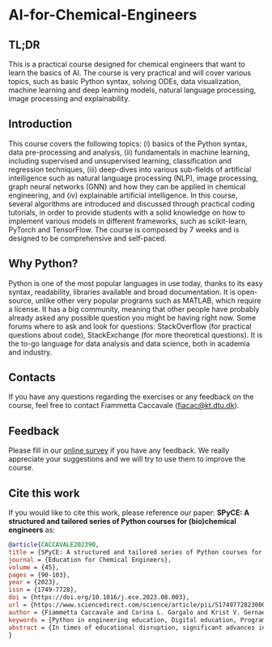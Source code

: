 # AI-for-Chemical-Engineers

## TL;DR
This is a practical course designed for chemical engineers that want to learn the basics of AI. The course is very practical and will cover various topics, such as basic Python syntax, solving ODEs, data visualization, machine learning and deep learning models, natural language processing, image processing and explainability.

## Introduction
This course covers the following topics: (i) basics of the  Python syntax, data pre-processing and analysis, (ii) fundamentals in machine learning, including supervised and unsupervised learning, classification and regression techniques, (iii) deep-dives into various sub-fields of artificial intelligence such as natural language processing (NLP), image processing, graph neural networks (GNN) and how they can be applied in chemical engineering, and (iv) explainable artificial intelligence. In this course, several algorithms are introduced and discussed through practical coding tutorials, in order to provide students with a solid knowledge on how to implement various models in different frameworks, such as scikit-learn, PyTorch and TensorFlow. 
The course is composed by 7 weeks and is designed to be comprehensive and self-paced. 

## Why Python?
Python is one of the most popular languages in use today, thanks to its easy syntax, readability, libraries available and broad documentation. It is open-source, unlike other very popular programs such as MATLAB, which require a license. It has a big community, meaning that other people have probably already asked any possible question you might be having right now. Some forums where to ask and look for questions: StackOverflow (for practical questions about code), StackExchange (for more theoretical questions). It is the to-go language for data analysis and data science, both in academia and industry.

## Contacts
If you have any questions regarding the exercises or any feedback on the course, feel free to contact Fiammetta Caccavale (fiacac@kt.dtu.dk).

## Feedback
Please fill in our [online survey](https://forms.gle/YSpXw5awUHGtMYas5) if you have any feedback. We really appreciate your suggestions and we will try to use them to improve the course.

## Cite this work
If you would like to cite this work, please reference our paper: **SPyCE: A structured and tailored series of Python courses for (bio)chemical engineers** as:
```bibtex
@article{CACCAVALE202390,
title = {SPyCE: A structured and tailored series of Python courses for (bio)chemical engineers},
journal = {Education for Chemical Engineers},
volume = {45},
pages = {90-103},
year = {2023},
issn = {1749-7728},
doi = {https://doi.org/10.1016/j.ece.2023.08.003},
url = {https://www.sciencedirect.com/science/article/pii/S1749772823000404},
author = {Fiammetta Caccavale and Carina L. Gargalo and Krist V. Gernaey and Ulrich Krühne},
keywords = {Python in engineering education, Digital education, Programming in engineering curriculum, Artificial Intelligence},
abstract = {In times of educational disruption, significant advances in adopting digitalization strategies have been accelerated. In this transformation climate, engineers should be adequately educated to face the challenges and acquire the new skills imposed by Industry 4.0. Among these, one of the most highly requested tools is Python. To tackle these aspects, this work establishes a pedagogical framework to teach Python to chemical engineers. This is achieved through a hands-on series of Python courses (sPyCE), covering topics as chemical reaction engineering and machine learning. Part of the series has been embedded in the curriculum of a Bachelor’s-level course at the Technical University of Denmark (DTU). Overall, students found the course to be useful; using Python, they solved systems of differential equations, mass and energy balances, set stoichiometric tables, regressions, simulations and more. Motivated by the large applicability and relevance of the covered topics, sPyCE is made publicly available on GitHub.}
}
```
